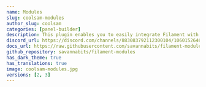 ```yaml
---
name: Modules
slug: coolsam-modules
author_slug: coolsam
categories: [panel-builder]
description: This plugin enables you to easily integrate Filament with your Laravel Modular app powered by `nwidart/laravel-modules`. Host all your panel's code autonomously in your module!
discord_url: https://discord.com/channels/883083792112300104/1060152646113185852
docs_url: https://raw.githubusercontent.com/savannabits/filament-modules/3.x/README.md
github_repository: savannabits/filament-modules
has_dark_theme: true
has_translations: true
image: coolsam-modules.jpg
versions: [2, 3]
---
```

